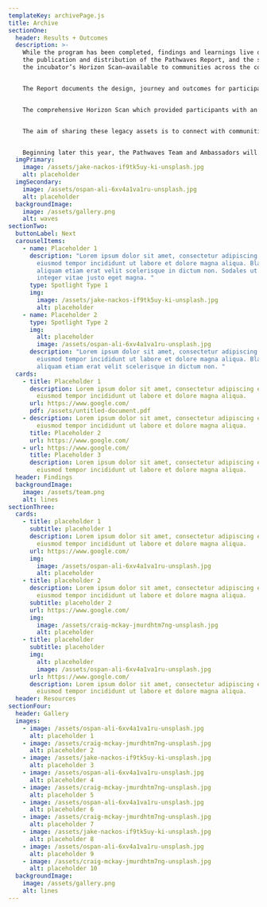 ```yaml
---
templateKey: archivePage.js
title: Archive
sectionOne:
  header: Results + Outcomes
  description: >-
    While the program has been completed, findings and learnings live on with
    the publication and distribution of the Pathwaves Report, and the sharing of
    the incubator’s Horizon Scan—available to communities across the country.


    The Report documents the design, journey and outcomes for participants. 


    The comprehensive Horizon Scan which provided participants with an understanding of the digital drivers of change and trends—and the social, technological, environmental, economic, political, values and legal shifts influencing the future of music in Canada and other markets around the world, is also available for download. 


    The aim of sharing these legacy assets is to connect with communities across the country in the hope that they are inspired by the outcomes, and are compelled to continue the conversations. 


    Beginning later this year, the Pathwaves Team and Ambassadors will now be presenting and facilitating workshops at conferences and events across the country. If you are interested in partnering with us, please be in touch!
  imgPrimary:
    image: /assets/jake-nackos-if9tk5uy-ki-unsplash.jpg
    alt: placeholder
  imgSecondary:
    image: /assets/ospan-ali-6xv4a1va1ru-unsplash.jpg
    alt: placeholder
  backgroundImage:
    image: /assets/gallery.png
    alt: waves
sectionTwo:
  buttonLabel: Next
  carouselItems:
    - name: Placeholder 1
      description: "Lorem ipsum dolor sit amet, consectetur adipiscing elit, sed do
        eiusmod tempor incididunt ut labore et dolore magna aliqua. Blandit
        aliquam etiam erat velit scelerisque in dictum non. Sodales ut eu sem
        integer vitae justo eget magna. "
      type: Spotlight Type 1
      img:
        image: /assets/jake-nackos-if9tk5uy-ki-unsplash.jpg
        alt: placeholder
    - name: Placeholder 2
      type: Spotlight Type 2
      img:
        alt: placeholder
        image: /assets/ospan-ali-6xv4a1va1ru-unsplash.jpg
      description: "Lorem ipsum dolor sit amet, consectetur adipiscing elit, sed do
        eiusmod tempor incididunt ut labore et dolore magna aliqua. Blandit
        aliquam etiam erat velit scelerisque in dictum non. "
  cards:
    - title: Placeholder 1
      description: Lorem ipsum dolor sit amet, consectetur adipiscing elit, sed do
        eiusmod tempor incididunt ut labore et dolore magna aliqua.
      url: https://www.google.com/
      pdf: /assets/untitled-document.pdf
    - description: Lorem ipsum dolor sit amet, consectetur adipiscing elit, sed do
        eiusmod tempor incididunt ut labore et dolore magna aliqua.
      title: Placeholder 2
      url: https://www.google.com/
    - url: https://www.google.com/
      title: Placeholder 3
      description: Lorem ipsum dolor sit amet, consectetur adipiscing elit, sed do
        eiusmod tempor incididunt ut labore et dolore magna aliqua.
  header: Findings
  backgroundImage:
    image: /assets/team.png
    alt: lines
sectionThree:
  cards:
    - title: placeholder 1
      subtitle: placeholder 1
      description: Lorem ipsum dolor sit amet, consectetur adipiscing elit, sed do
        eiusmod tempor incididunt ut labore et dolore magna aliqua.
      url: https://www.google.com/
      img:
        image: /assets/ospan-ali-6xv4a1va1ru-unsplash.jpg
        alt: placeholder
    - title: placeholder 2
      description: Lorem ipsum dolor sit amet, consectetur adipiscing elit, sed do
        eiusmod tempor incididunt ut labore et dolore magna aliqua.
      subtitle: placeholder 2
      url: https://www.google.com/
      img:
        image: /assets/craig-mckay-jmurdhtm7ng-unsplash.jpg
        alt: placeholder
    - title: placeholder
      subtitle: placeholder
      img:
        alt: placeholder
        image: /assets/ospan-ali-6xv4a1va1ru-unsplash.jpg
      url: https://www.google.com/
      description: Lorem ipsum dolor sit amet, consectetur adipiscing elit, sed do
        eiusmod tempor incididunt ut labore et dolore magna aliqua.
  header: Resources
sectionFour:
  header: Gallery
  images:
    - image: /assets/ospan-ali-6xv4a1va1ru-unsplash.jpg
      alt: placeholder 1
    - image: /assets/craig-mckay-jmurdhtm7ng-unsplash.jpg
      alt: placeholder 2
    - image: /assets/jake-nackos-if9tk5uy-ki-unsplash.jpg
      alt: placeholder 3
    - image: /assets/ospan-ali-6xv4a1va1ru-unsplash.jpg
      alt: placeholder 4
    - image: /assets/craig-mckay-jmurdhtm7ng-unsplash.jpg
      alt: placeholder 5
    - image: /assets/ospan-ali-6xv4a1va1ru-unsplash.jpg
      alt: placeholder 6
    - image: /assets/craig-mckay-jmurdhtm7ng-unsplash.jpg
      alt: placeholder 7
    - image: /assets/jake-nackos-if9tk5uy-ki-unsplash.jpg
      alt: placeholder 8
    - image: /assets/ospan-ali-6xv4a1va1ru-unsplash.jpg
      alt: placeholder 9
    - image: /assets/craig-mckay-jmurdhtm7ng-unsplash.jpg
      alt: placeholder 10
  backgroundImage:
    image: /assets/gallery.png
    alt: lines
---
```

